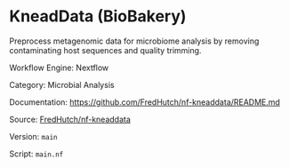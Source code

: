 # KneadData (BioBakery)

Preprocess metagenomic data for microbiome analysis by removing
contaminating host sequences and quality trimming.

Workflow Engine: Nextflow


Category: Microbial Analysis


Documentation: https://github.com/FredHutch/nf-kneaddata/README.md


Source: [FredHutch/nf-kneaddata](FredHutch/nf-kneaddata)


Version: `main`


Script: `main.nf`
